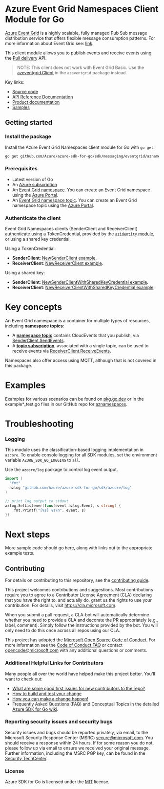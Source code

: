 # Azure Event Grid Namespaces Client Module for Go

[Azure Event Grid](https://learn.microsoft.com/azure/event-grid/overview) is a highly scalable, fully managed Pub Sub message distribution service that offers flexible message consumption patterns. For more information about Event Grid see: [link](https://learn.microsoft.com/azure/event-grid/overview).

This client module allows you to publish events and receive events using the [Pull delivery](https://learn.microsoft.com/azure/event-grid/pull-delivery-overview) API.

> NOTE: This client does not work with Event Grid Basic. Use the [azeventgrid.Client][godoc_egbasic_client] in the `azeventgrid` package instead.

Key links:
- [Source code][source]
- [API Reference Documentation][godoc]
- [Product documentation](https://azure.microsoft.com/services/event-grid/)
- [Samples][godoc_examples]

## Getting started

### Install the package

Install the Azure Event Grid Namespaces client module for Go with `go get`:

```bash
go get github.com/Azure/azure-sdk-for-go/sdk/messaging/eventgrid/aznamespaces
```

### Prerequisites

- Latest version of Go
- An [Azure subscription](https://azure.microsoft.com/free/)
- An [Event Grid namespace][ms_namespace]. You can create an Event Grid namespace using the [Azure Portal][ms_create_namespace].
- An [Event Grid namespace topic][ms_topic]. You can create an Event Grid namespace topic using the [Azure Portal][ms_create_topic].

### Authenticate the client

Event Grid Namespaces clients (SenderClient and ReceiverClient) authenticate using a TokenCredential, provided by the [`azidentity` module](https://pkg.go.dev/github.com/Azure/azure-sdk-for-go/tree/main/sdk/azidentity), or using a shared key credential. 

Using a TokenCredential:
* **SenderClient**: [NewSenderClient example][godoc_example_newsender].
* **ReceiverClient**: [NewReceiverClient example][godoc_example_newreceiver].

Using a shared key:
* **SenderClient**: [NewSenderClientWithSharedKeyCredential example][godoc_example_newsender_sharedkey].
* **ReceiverClient**: [NewReceiverClientWithSharedKeyCredential example][godoc_example_newreceiver_sharedkey].

# Key concepts

An Event Grid namespace is a container for multiple types of resources, including [**namespace topics**][ms_topic]:
- A [**namespace topic**][ms_topic] contains CloudEvents that you publish, via [SenderClient.SendEvents][godoc_send].
- A [**topic subscription**][ms_subscription], associated with a single topic, can be used to receive events via [ReceiverClient.ReceiveEvents][godoc_receive].

Namespaces also offer access using MQTT, although that is not covered in this package.

# Examples

Examples for various scenarios can be found on [pkg.go.dev][godoc_examples] or in the example*_test.go files in our GitHub repo for [aznamespaces][source].

# Troubleshooting

### Logging

This module uses the classification-based logging implementation in `azcore`. To enable console logging for all SDK modules, set the environment variable `AZURE_SDK_GO_LOGGING` to `all`. 

Use the `azcore/log` package to control log event output.

```go
import (
  "fmt"
  azlog "github.com/Azure/azure-sdk-for-go/sdk/azcore/log"
)

// print log output to stdout
azlog.SetListener(func(event azlog.Event, s string) {
    fmt.Printf("[%s] %s\n", event, s)
})
```

# Next steps

More sample code should go here, along with links out to the appropriate example tests.

## Contributing
For details on contributing to this repository, see the [contributing guide][azure_sdk_for_go_contributing].

This project welcomes contributions and suggestions.  Most contributions require you to agree to a
Contributor License Agreement (CLA) declaring that you have the right to, and actually do, grant us
the rights to use your contribution. For details, visit https://cla.microsoft.com.

When you submit a pull request, a CLA-bot will automatically determine whether you need to provide
a CLA and decorate the PR appropriately (e.g., label, comment). Simply follow the instructions
provided by the bot. You will only need to do this once across all repos using our CLA.

This project has adopted the [Microsoft Open Source Code of Conduct](https://opensource.microsoft.com/codeofconduct/).
For more information see the [Code of Conduct FAQ](https://opensource.microsoft.com/codeofconduct/faq/) or
contact [opencode@microsoft.com](mailto:opencode@microsoft.com) with any additional questions or comments.

### Additional Helpful Links for Contributors  
Many people all over the world have helped make this project better.  You'll want to check out:

* [What are some good first issues for new contributors to the repo?](https://github.com/azure/azure-sdk-for-go/issues?q=is%3Aopen+is%3Aissue+label%3A%22up+for+grabs%22)
* [How to build and test your change][azure_sdk_for_go_contributing_developer_guide]
* [How you can make a change happen!][azure_sdk_for_go_contributing_pull_requests]
* Frequently Asked Questions (FAQ) and Conceptual Topics in the detailed [Azure SDK for Go wiki](https://github.com/azure/azure-sdk-for-go/wiki).

<!-- ### Community-->
### Reporting security issues and security bugs

Security issues and bugs should be reported privately, via email, to the Microsoft Security Response Center (MSRC) <secure@microsoft.com>. You should receive a response within 24 hours. If for some reason you do not, please follow up via email to ensure we received your original message. Further information, including the MSRC PGP key, can be found in the [Security TechCenter](https://www.microsoft.com/msrc/faqs-report-an-issue).

### License

Azure SDK for Go is licensed under the [MIT](https://github.com/Azure/azure-sdk-for-go/blob/main/sdk/template/aztemplate/LICENSE.txt) license.

<!-- LINKS -->
[azure_sdk_for_go_contributing]: https://github.com/Azure/azure-sdk-for-go/blob/main/CONTRIBUTING.md
[azure_sdk_for_go_contributing_developer_guide]: https://github.com/Azure/azure-sdk-for-go/blob/main/CONTRIBUTING.md#developer-guide
[azure_sdk_for_go_contributing_pull_requests]: https://github.com/Azure/azure-sdk-for-go/blob/main/CONTRIBUTING.md#pull-requests
[source]: https://github.com/Azure/azure-sdk-for-go/tree/main/sdk/messaging/eventgrid/aznamespaces
[godoc]: https://pkg.go.dev/github.com/Azure/azure-sdk-for-go/sdk/messaging/eventgrid/aznamespaces
[godoc_send]: https://pkg.go.dev/github.com/Azure/azure-sdk-for-go/sdk/messaging/eventgrid/aznamespaces#SenderClient.SendEvents
[godoc_receive]: https://pkg.go.dev/github.com/Azure/azure-sdk-for-go/sdk/messaging/eventgrid/aznamespaces#ReceiverClient.ReceiveEvents
[godoc_examples]: https://pkg.go.dev/github.com/Azure/azure-sdk-for-go/sdk/messaging/eventgrid/aznamespaces#pkg-examples
[godoc_example_newsender_sharedkey]: https://pkg.go.dev/github.com/Azure/azure-sdk-for-go/sdk/messaging/eventgrid/aznamespaces#example-NewSenderClientWithSharedKeyCredential
[godoc_example_newreceiver_sharedkey]: https://pkg.go.dev/github.com/Azure/azure-sdk-for-go/sdk/messaging/eventgrid/aznamespaces#example-NewReceiverClientWithSharedKeyCredential
[godoc_example_newsender]: https://pkg.go.dev/github.com/Azure/azure-sdk-for-go/sdk/messaging/eventgrid/aznamespaces#example-NewSenderClient
[godoc_example_newreceiver]: https://pkg.go.dev/github.com/Azure/azure-sdk-for-go/sdk/messaging/eventgrid/aznamespaces#example-NewReceiverClient
[godoc_egbasic_client]: https://pkg.go.dev/github.com/Azure/azure-sdk-for-go/sdk/messaging/eventgrid/aznamespaces#Client
[ms_namespace]: https://learn.microsoft.com/azure/event-grid/concepts-pull-delivery#namespaces
[ms_topic]: https://learn.microsoft.com/azure/event-grid/concepts-pull-delivery#namespace-topics
[ms_subscription]: https://learn.microsoft.com/azure/event-grid/concepts-pull-delivery#event-subscriptions
[ms_create_namespace]: https://learn.microsoft.com/azure/event-grid/create-view-manage-namespaces
[ms_create_topic]: https://learn.microsoft.com/azure/event-grid/create-view-manage-namespace-topics
